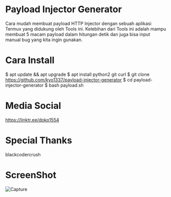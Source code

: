 # Payload Injector Generator
Cara mudah membuat payload HTTP Injector dengan sebuah aplikasi Termux yang didukung oleh Tools ini. Kelebihan dari Tools ini adalah mampu membuat 5 macam payload dalam hitungan detik dan juga bisa input manual bug yang kita ingin gunakan.

# Cara Install
$ apt update && apt upgrade
$ apt install python2 git curl
$ git clone https://github.com/kyo1337/payload-injector-generator
$ cd payload-injector-generator
$ bash payload.sh

# Media Social
https://linktr.ee/doko1554

# Special Thanks
blackcodercrush

# ScreenShot
![Capture](https://user-images.githubusercontent.com/33697576/79546243-4d75e380-80bc-11ea-9c38-3d4071da4114.PNG)

